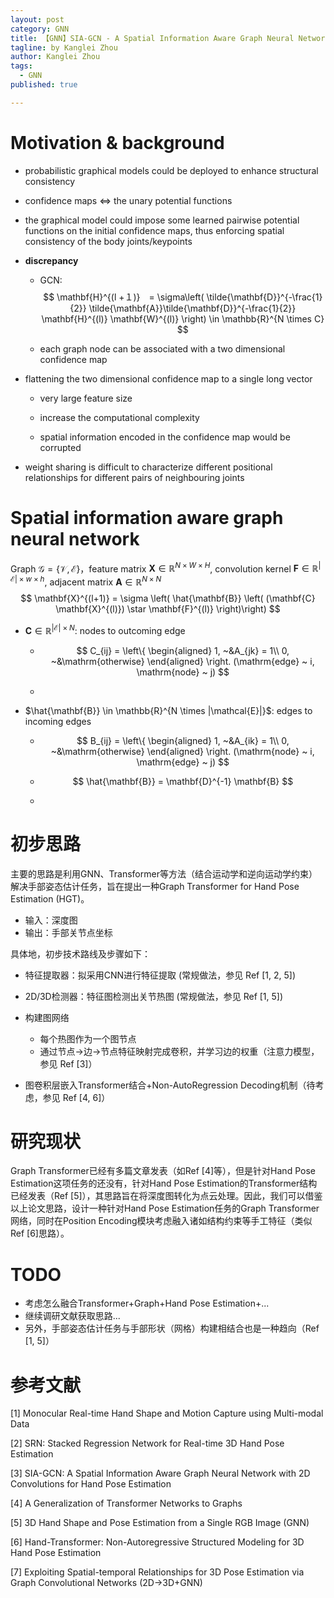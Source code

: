 ```yaml
---
layout: post
category: GNN
title: 【GNN】SIA-GCN - A Spatial Information Aware Graph Neural Network with 2D Convolutions for Hand Pose Estimation
tagline: by Kanglei Zhou
author: Kanglei Zhou
tags: 
  - GNN
published: true

---
```


# Motivation & background

- probabilistic graphical models could be deployed to enhance structural consistency

- confidence maps $\Leftrightarrow$ the unary potential functions

- the graphical model could impose some learned pairwise potential functions on the initial confidence maps, thus enforcing spatial consistency of the body joints/keypoints

- **discrepancy**

  - GCN:
    $$
    \mathbf{H}^{(l +１)}　= \sigma\left( \tilde{\mathbf{D}}^{-\frac{1}{2}} \tilde{\mathbf{A}}\tilde{\mathbf{D}}^{-\frac{1}{2}} \mathbf{H}^{(l)} \mathbf{W}^{(l)} \right) \in \mathbb{R}^{N \times C}
    $$

  - each graph node can be associated with a two dimensional confidence map

- flattening the two dimensional confidence map to a single long vector

  - very large feature size

  - increase the computational complexity

  - spatial information encoded in the confidence map would be corrupted

- weight sharing is difficult to characterize different positional relationships for different pairs of neighbouring joints

# Spatial information aware graph neural network 

Graph $\mathcal{G} = \{\mathcal{V}, \mathcal{E}\}$，feature matrix $\mathbf{X} \in \mathbb{R}^{N \times W \times H}$,  convolution kernel $\mathbf{F} \in \mathbb{R}^{|\mathcal{E}| \times w \times h}$, adjacent matrix $\mathbf{A} \in \mathbb{R}^{N \times N}$
$$
\mathbf{X}^{(l+1)} = \sigma \left( \hat{\mathbf{B}} \left( (\mathbf{C} \mathbf{X}^{(l)})  \star \mathbf{F}^{(l)} \right)\right)
$$

- $\mathbf{C} \in \mathbb{R}^{|\mathcal{E}| \times N}$: nodes to outcoming edge

  - $$
    C_{ij} = \left\{ 
    \begin{aligned}
    1, ~&A_{jk} = 1\\
    0, ~&\mathrm{otherwise}
    \end{aligned}
    \right. (\mathrm{edge} ~ i, \mathrm{node} ~ j)
    $$

  - 

- $\hat{\mathbf{B}} \in \mathbb{R}^{N \times |\mathcal{E}|}$: edges to incoming edges

  - $$
    B_{ij} = \left\{ 
    \begin{aligned}
    1, ~&A_{ik} = 1\\
    0, ~&\mathrm{otherwise}
    \end{aligned}
    \right. (\mathrm{node} ~ i, \mathrm{edge} ~ j)
    $$

  - $$
    \hat{\mathbf{B}} = \mathbf{D}^{-1} \mathbf{B}
    $$

  - 







# 初步思路

主要的思路是利用GNN、Transformer等方法（结合运动学和逆向运动学约束）解决手部姿态估计任务，旨在提出一种Graph Transformer for Hand Pose Estimation (HGT)。

- 输入：深度图
- 输出：手部关节点坐标

具体地，初步技术路线及步骤如下：

- 特征提取器：拟采用CNN进行特征提取 (常规做法，参见 Ref [1, 2, 5])
- 2D/3D检测器：特征图检测出关节热图 (常规做法，参见 Ref [1, 5])
- 构建图网络
  - 每个热图作为一个图节点
  - 通过节点->边->节点特征映射完成卷积，并学习边的权重（注意力模型，参见 Ref [3]）

- 图卷积层嵌入Transformer结合+Non-AutoRegression Decoding机制（待考虑，参见 Ref [4, 6]）

# 研究现状

Graph Transformer已经有多篇文章发表（如Ref [4]等），但是针对Hand Pose Estimation这项任务的还没有，针对Hand Pose Estimation的Transformer结构已经发表（Ref [5]），其思路旨在将深度图转化为点云处理。因此，我们可以借鉴以上论文思路，设计一种针对Hand Pose Estimation任务的Graph Transformer网络，同时在Position Encoding模块考虑融入诸如结构约束等手工特征（类似Ref [6]思路）。

# TODO

- 考虑怎么融合Transformer+Graph+Hand Pose Estimation+...
- 继续调研文献获取思路...
- 另外，手部姿态估计任务与手部形状（网格）构建相结合也是一种趋向（Ref [1, 5]）

# 参考文献

[1] Monocular Real-time Hand Shape and Motion Capture using Multi-modal Data

[2] SRN: Stacked Regression Network for Real-time 3D Hand Pose Estimation

[3] SIA-GCN: A Spatial Information Aware Graph Neural Network with 2D Convolutions for Hand Pose Estimation

[4] A Generalization of Transformer Networks to Graphs

[5] 3D Hand Shape and Pose Estimation from a Single RGB Image (GNN)

[6] Hand-Transformer: Non-Autoregressive Structured Modeling for 3D Hand Pose Estimation

[7] Exploiting Spatial-temporal Relationships for 3D Pose Estimation via Graph Convolutional Networks (2D->3D+GNN)





